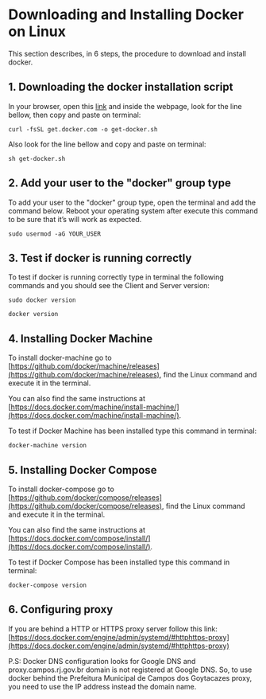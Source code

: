# Downloading and Installing Docker on Linux

This section describes, in 6 steps, the procedure to download and install docker.

## 1. Downloading the docker installation script 

In your browser, open this [link](https://get.docker.com/) and inside the webpage, look for the line bellow, then copy and paste on terminal:

`curl -fsSL get.docker.com -o get-docker.sh`

Also look for the line bellow and copy and paste on terminal:

`sh get-docker.sh`

## 2. Add your user to the "docker" group type

To add your user to the "docker" group type, open the terminal and add the command below. Reboot your operating system after execute this command to be sure that it’s will work as expected.

`sudo usermod -aG YOUR_USER`

## 3. Test if docker is running correctly

To test if docker is running correctly type in terminal the following commands and you should see the Client and Server version:

`sudo docker version`

`docker version`

## 4. Installing Docker Machine

To install docker-machine go to [https://github.com/docker/machine/releases](https://github.com/docker/machine/releases), find the Linux command and execute it in the terminal.

You can also find the same instructions at [https://docs.docker.com/machine/install-machine/](https://docs.docker.com/machine/install-machine/).

To test if Docker Machine has been installed type this command in terminal:

`docker-machine version`

## 5. Installing Docker Compose

To install docker-compose go to [https://github.com/docker/compose/releases](https://github.com/docker/compose/releases), find the Linux command and execute it in the terminal.

You can also find the same instructions at [https://docs.docker.com/compose/install/](https://docs.docker.com/compose/install/).

To test if Docker Compose has been installed type this command in terminal:

`docker-compose version`

## 6. Configuring proxy

If you are behind a HTTP or HTTPS proxy server follow this link: [https://docs.docker.com/engine/admin/systemd/#httphttps-proxy](https://docs.docker.com/engine/admin/systemd/#httphttps-proxy)

P.S: Docker DNS configuration looks for Google DNS and proxy.campos.rj.gov.br domain is not registered at Google DNS. So, to use docker behind the Prefeitura Municipal de Campos dos Goytacazes proxy, you need to use the IP address instead the domain name.
